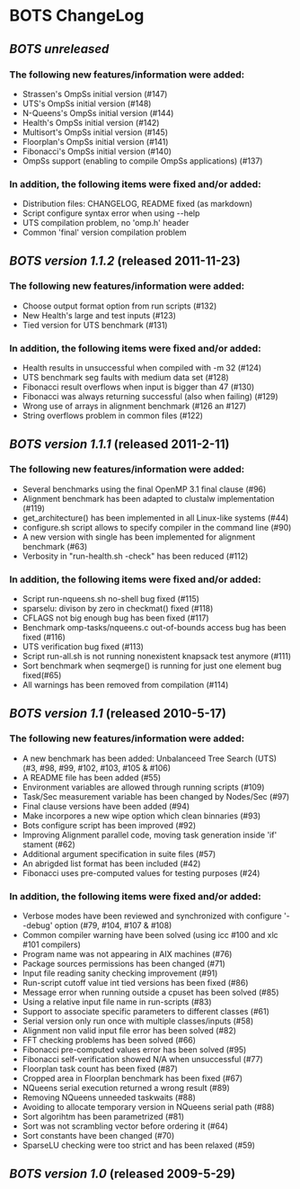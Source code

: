 # BOTS ChangeLog

## _BOTS unreleased_ 

### The following new features/information were added:

 * Strassen's OmpSs initial version (#147)
 * UTS's OmpSs initial version (#148)
 * N-Queens's OmpSs initial version (#144)
 * Health's OmpSs initial version (#142)
 * Multisort's OmpSs initial version (#145)
 * Floorplan's OmpSs initial version (#141)
 * Fibonacci's OmpSs initial version (#140)
 * OmpSs support (enabling to compile OmpSs applications) (#137)

### In addition, the following items were fixed and/or added:

 * Distribution files: CHANGELOG, README fixed (as markdown)
 * Script configure syntax error when using --help
 * UTS compilation problem, no 'omp.h' header
 * Common 'final' version compilation problem

## _BOTS version 1.1.2_ (released 2011-11-23)

### The following new features/information were added:

 * Choose output format option from run scripts (#132)
 * New Health's large and test inputs (#123)
 * Tied version for UTS benchmark (#131)

### In addition, the following items were fixed and/or added:

 * Health results in unsuccessful when compiled with -m 32 (#124)
 * UTS benchmark seg faults with medium data set (#128)
 * Fibonacci result overflows when input is bigger than 47 (#130)
 * Fibonacci was always returning successful (also when failing) (#129)
 * Wrong use of arrays in alignment benchmark (#126 an #127)
 * String overflows problem in common files (#122)

## _BOTS version 1.1.1_ (released 2011-2-11)

### The following new features/information were added:

 * Several benchmarks using the final OpenMP 3.1 final clause (#96)
 * Alignment benchmark has been adapted to clustalw implementation (#119)
 * get_architecture() has been implemented in all Linux-like systems (#44)
 * configure.sh script allows to specify compiler in the command line (#90)
 * A new version with single has been implemented for alignment benchmark (#63)
 * Verbosity in "run-health.sh -check" has been reduced (#112)

### In addition, the following items were fixed and/or added:

 * Script run-nqueens.sh no-shell bug fixed (#115)
 * sparselu: divison by zero in checkmat() fixed (#118)
 * CFLAGS not big enough bug has been fixed (#117)
 * Benchmark omp-tasks/nqueens.c out-of-bounds access bug has been fixed (#116)
 * UTS verification bug fixed (#113)
 * Script run-all.sh is not running nonexistent knapsack test anymore (#111)
 * Sort benchmark when seqmerge() is running for just one element bug fixed(#65)
 * All warnings has been removed from compilation (#114)

## _BOTS version 1.1_ (released 2010-5-17)

### The following new features/information were added:

 * A new benchmark has been added: Unbalanceed Tree Search (UTS) (#3, #98, #99, #102, #103, #105 & #106)
 * A README file has been added (#55)
 * Environment variables are allowed through running scripts (#109)
 * Task/Sec measurement variable has been changed by Nodes/Sec (#97)
 * Final clause versions have been added (#94)
 * Make incorpores a new wipe option which clean binnaries (#93)
 * Bots configure script has been improved (#92)
 * Improving Alignment parallel code, moving task generation inside 'if' stament (#62)
 * Additional argument specification in suite files (#57)
 * An abrigded list format has been included (#42)
 * Fibonacci uses pre-computed values for testing purposes (#24)

### In addition, the following items were fixed and/or added:

 * Verbose modes have been reviewed and synchronized with configure '--debug' option (#79, #104, #107 & #108)
 * Common compiler warning have been solved (using icc #100 and xlc #101 compilers)
 * Program name was not appearing in AIX machines (#76)
 * Package sources permissions has been changed (#71)
 * Input file reading sanity checking improvement (#91)
 * Run-script cutoff value int tied versions has been fixed (#86)
 * Message error when running outside a cpuset has been solved (#85)
 * Using a relative input file name in run-scripts (#83)
 * Support to associate specific parameters to different classes (#61)
 * Serial version only run once with multiple classes/inputs (#58)
 * Alignment non valid input file error has been solved (#82)
 * FFT checking problems has been solved (#66)
 * Fibonacci pre-computed values error has been solved (#95)
 * Fibonacci self-verification showed N/A when unsuccessful (#77)
 * Floorplan task count has been fixed (#87)
 * Cropped area in Floorplan benchmark has been fixed (#67)
 * NQueens serial execution returned a wrong result (#89)
 * Removing NQueens unneeded taskwaits (#88)
 * Avoiding to allocate temporary version in NQueens serial path (#88)
 * Sort algorihtm has been parametrized (#81)
 * Sort was not scrambling vector before ordering it (#64)
 * Sort constants have been changed (#70)
 * SparseLU checking were too strict and has been relaxed (#59)

## _BOTS version 1.0_ (released 2009-5-29)
